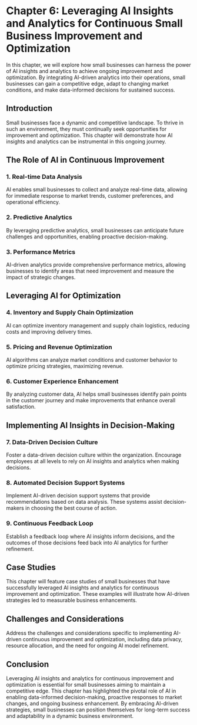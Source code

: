 Chapter 6: Leveraging AI Insights and Analytics for Continuous Small Business Improvement and Optimization
==========================================================================================================

In this chapter, we will explore how small businesses can harness the power of AI insights and analytics to achieve ongoing improvement and optimization. By integrating AI-driven analytics into their operations, small businesses can gain a competitive edge, adapt to changing market conditions, and make data-informed decisions for sustained success.

Introduction
------------

Small businesses face a dynamic and competitive landscape. To thrive in such an environment, they must continually seek opportunities for improvement and optimization. This chapter will demonstrate how AI insights and analytics can be instrumental in this ongoing journey.

The Role of AI in Continuous Improvement
----------------------------------------

### 1. **Real-time Data Analysis**

AI enables small businesses to collect and analyze real-time data, allowing for immediate response to market trends, customer preferences, and operational efficiency.

### 2. **Predictive Analytics**

By leveraging predictive analytics, small businesses can anticipate future challenges and opportunities, enabling proactive decision-making.

### 3. **Performance Metrics**

AI-driven analytics provide comprehensive performance metrics, allowing businesses to identify areas that need improvement and measure the impact of strategic changes.

Leveraging AI for Optimization
------------------------------

### 4. **Inventory and Supply Chain Optimization**

AI can optimize inventory management and supply chain logistics, reducing costs and improving delivery times.

### 5. **Pricing and Revenue Optimization**

AI algorithms can analyze market conditions and customer behavior to optimize pricing strategies, maximizing revenue.

### 6. **Customer Experience Enhancement**

By analyzing customer data, AI helps small businesses identify pain points in the customer journey and make improvements that enhance overall satisfaction.

Implementing AI Insights in Decision-Making
-------------------------------------------

### 7. **Data-Driven Decision Culture**

Foster a data-driven decision culture within the organization. Encourage employees at all levels to rely on AI insights and analytics when making decisions.

### 8. **Automated Decision Support Systems**

Implement AI-driven decision support systems that provide recommendations based on data analysis. These systems assist decision-makers in choosing the best course of action.

### 9. **Continuous Feedback Loop**

Establish a feedback loop where AI insights inform decisions, and the outcomes of those decisions feed back into AI analytics for further refinement.

Case Studies
------------

This chapter will feature case studies of small businesses that have successfully leveraged AI insights and analytics for continuous improvement and optimization. These examples will illustrate how AI-driven strategies led to measurable business enhancements.

Challenges and Considerations
-----------------------------

Address the challenges and considerations specific to implementing AI-driven continuous improvement and optimization, including data privacy, resource allocation, and the need for ongoing AI model refinement.

Conclusion
----------

Leveraging AI insights and analytics for continuous improvement and optimization is essential for small businesses aiming to maintain a competitive edge. This chapter has highlighted the pivotal role of AI in enabling data-informed decision-making, proactive responses to market changes, and ongoing business enhancement. By embracing AI-driven strategies, small businesses can position themselves for long-term success and adaptability in a dynamic business environment.
